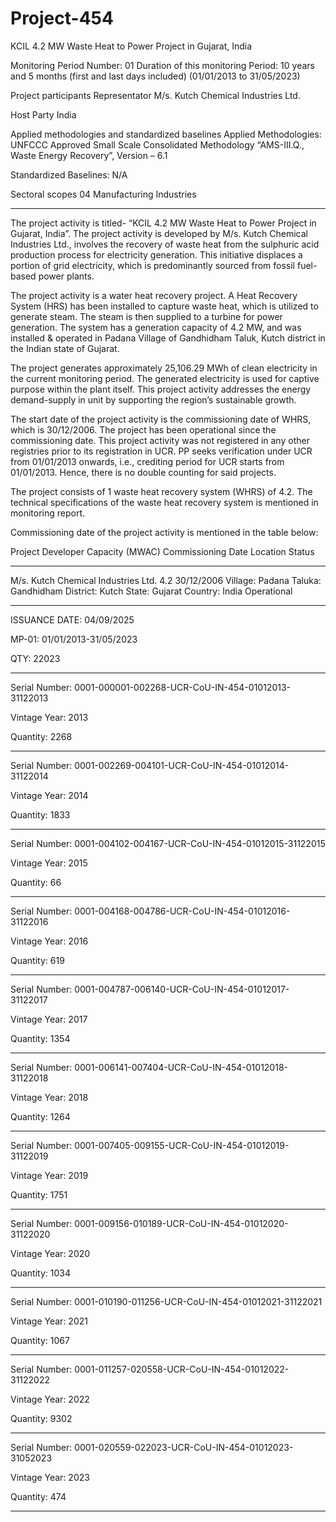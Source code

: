 # Project-454
KCIL 4.2 MW Waste Heat to Power Project in Gujarat, India


Monitoring Period Number: 01
Duration of this monitoring Period: 10 years and 5
months (first and last days included)
(01/01/2013 to 31/05/2023)

Project participants Representator
M/s. Kutch Chemical Industries Ltd.

Host Party India

Applied methodologies and standardized baselines Applied Methodologies: UNFCCC Approved Small
Scale Consolidated Methodology “AMS-III.Q.,
Waste Energy Recovery”, Version – 6.1

Standardized Baselines: N/A

Sectoral scopes 04 Manufacturing Industries
________________
The project activity is titled- “KCIL 4.2 MW Waste Heat to Power Project in Gujarat, India”.
The project activity is developed by M/s. Kutch Chemical Industries Ltd., involves the recovery
of waste heat from the sulphuric acid production process for electricity generation. This initiative
displaces a portion of grid electricity, which is predominantly sourced from fossil fuel-based
power plants.

The project activity is a water heat recovery project. A Heat Recovery System (HRS) has been
installed to capture waste heat, which is utilized to generate steam. The steam is then supplied
to a turbine for power generation. The system has a generation capacity of 4.2 MW, and was
installed & operated in Padana Village of Gandhidham Taluk, Kutch district in the Indian state of
Gujarat.

The project generates approximately 25,106.29 MWh of clean electricity in the current
monitoring period. The generated electricity is used for captive purpose within the plant itself.
This project activity addresses the energy demand-supply in unit by supporting the region’s
sustainable growth.

The start date of the project activity is the commissioning date of WHRS, which is 30/12/2006.
The project has been operational since the commissioning date.
This project activity was not registered in any other registries prior to its registration in UCR. PP
seeks verification under UCR from 01/01/2013 onwards, i.e., crediting period for UCR starts
from 01/01/2013. Hence, there is no double counting for said projects.

The project consists of 1 waste heat recovery system (WHRS) of 4.2. The technical
specifications of the waste heat recovery system is mentioned in monitoring report.

Commissioning date of the project activity is mentioned in the table below:

Project Developer Capacity (MWAC) Commissioning Date Location Status
____________
M/s. Kutch Chemical Industries Ltd. 4.2 30/12/2006 Village: Padana Taluka: Gandhidham District: Kutch State: Gujarat Country: India Operational
___________

ISSUANCE DATE: 04/09/2025

MP-01: 01/01/2013-31/05/2023

QTY: 22023
__________________

Serial Number: 0001-000001-002268-UCR-CoU-IN-454-01012013-31122013

Vintage Year: 2013

Quantity: 2268
________
Serial Number: 0001-002269-004101-UCR-CoU-IN-454-01012014-31122014

Vintage Year: 2014

Quantity: 1833
__________
Serial Number: 0001-004102-004167-UCR-CoU-IN-454-01012015-31122015

Vintage Year: 2015

Quantity: 66
______________
Serial Number: 0001-004168-004786-UCR-CoU-IN-454-01012016-31122016

Vintage Year: 2016

Quantity: 619
___________
Serial Number: 0001-004787-006140-UCR-CoU-IN-454-01012017-31122017

Vintage Year: 2017

Quantity: 1354
____________
Serial Number: 0001-006141-007404-UCR-CoU-IN-454-01012018-31122018

Vintage Year: 2018

Quantity: 1264
____________
Serial Number: 0001-007405-009155-UCR-CoU-IN-454-01012019-31122019

Vintage Year: 2019

Quantity: 1751
__________
Serial Number: 0001-009156-010189-UCR-CoU-IN-454-01012020-31122020

Vintage Year: 2020

Quantity: 1034
___________
Serial Number: 0001-010190-011256-UCR-CoU-IN-454-01012021-31122021

Vintage Year: 2021

Quantity: 1067
___________
Serial Number: 0001-011257-020558-UCR-CoU-IN-454-01012022-31122022

Vintage Year: 2022

Quantity: 9302
___________
Serial Number: 0001-020559-022023-UCR-CoU-IN-454-01012023-31052023

Vintage Year: 2023

Quantity: 474
___________


